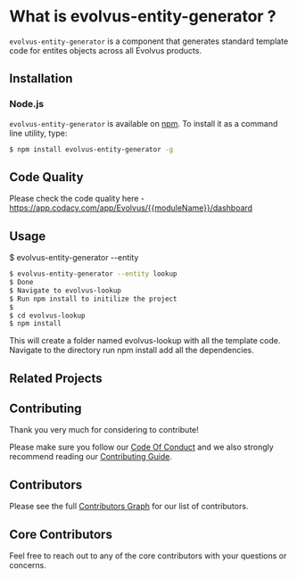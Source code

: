 # What is evolvus-entity-generator ?

`evolvus-entity-generator` is a component that generates standard template code for entites objects across all Evolvus products.

## Installation

### Node.js
`evolvus-entity-generator` is available on [npm](http://npmjs.org). To install it as a command line utility, type:

```bash
$ npm install evolvus-entity-generator -g
```

## Code Quality
Please check the code quality here - https://app.codacy.com/app/Evolvus/{{moduleName}}/dashboard
## Usage

$ evolvus-entity-generator --entity <entityName>

```bash
$ evolvus-entity-generator --entity lookup
$ Done
$ Navigate to evolvus-lookup
$ Run npm install to initilize the project
$
$ cd evolvus-lookup
$ npm install
```
This will create a folder named evolvus-lookup with all the template code. Navigate to the directory run npm install add all the dependencies.
## Related Projects

## Contributing
Thank you very much for considering to contribute!

Please make sure you follow our [Code Of Conduct](CODE_OF_CONDUCT.md) and we also strongly recommend reading our [Contributing Guide](CONTRIBUTING.md).


## Contributors

Please see the full [Contributors Graph](https://github.com/evolvus/{{moduleName}}/graphs/contributors) for our list of contributors.

## Core Contributors

Feel free to reach out to any of the core contributors with your questions or
concerns.
